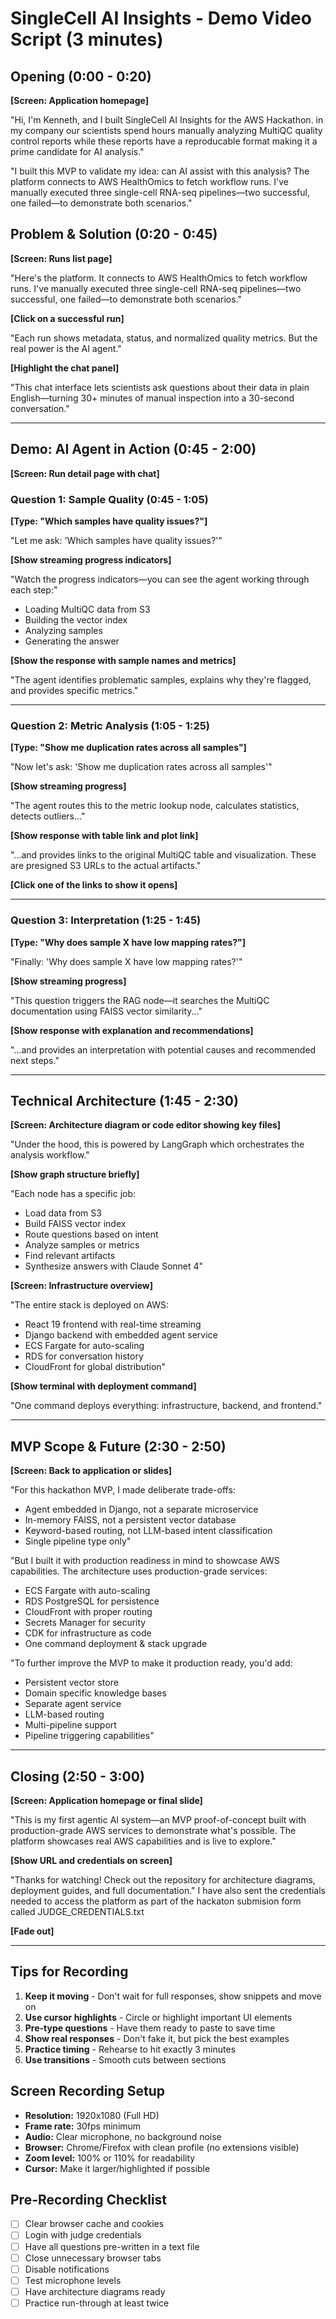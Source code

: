 # SingleCell AI Insights - Demo Video Script (3 minutes)

## Opening (0:00 - 0:20)

**[Screen: Application homepage]**

"Hi, I'm Kenneth, and I built SingleCell AI Insights for the AWS Hackathon. in my company our scientists spend hours manually analyzing MultiQC quality control reports while these reports have a reproducable format making it a prime candidate for AI analysis."

"I built this MVP to validate my idea: can AI assist with this analysis? The platform connects to AWS HealthOmics to fetch workflow runs. I've manually executed three single-cell RNA-seq pipelines—two successful, one failed—to demonstrate both scenarios."

## Problem & Solution (0:20 - 0:45)

**[Screen: Runs list page]**

"Here's the platform. It connects to AWS HealthOmics to fetch workflow runs. I've manually executed three single-cell RNA-seq pipelines—two successful, one failed—to demonstrate both scenarios."

**[Click on a successful run]**

"Each run shows metadata, status, and normalized quality metrics. But the real power is the AI agent."

**[Highlight the chat panel]**

"This chat interface lets scientists ask questions about their data in plain English—turning 30+ minutes of manual inspection into a 30-second conversation."

---

## Demo: AI Agent in Action (0:45 - 2:00)

**[Screen: Run detail page with chat]**

### Question 1: Sample Quality (0:45 - 1:05)

**[Type: "Which samples have quality issues?"]**

"Let me ask: 'Which samples have quality issues?'"

**[Show streaming progress indicators]**

"Watch the progress indicators—you can see the agent working through each step:"

- Loading MultiQC data from S3
- Building the vector index
- Analyzing samples
- Generating the answer

**[Show the response with sample names and metrics]**

"The agent identifies problematic samples, explains why they're flagged, and provides specific metrics."

---

### Question 2: Metric Analysis (1:05 - 1:25)

**[Type: "Show me duplication rates across all samples"]**

"Now let's ask: 'Show me duplication rates across all samples'"

**[Show streaming progress]**

"The agent routes this to the metric lookup node, calculates statistics, detects outliers..."

**[Show response with table link and plot link]**

"...and provides links to the original MultiQC table and visualization. These are presigned S3 URLs to the actual artifacts."

**[Click one of the links to show it opens]**

---

### Question 3: Interpretation (1:25 - 1:45)

**[Type: "Why does sample X have low mapping rates?"]**

"Finally: 'Why does sample X have low mapping rates?'"

**[Show streaming progress]**

"This question triggers the RAG node—it searches the MultiQC documentation using FAISS vector similarity..."

**[Show response with explanation and recommendations]**

"...and provides an interpretation with potential causes and recommended next steps."

---

## Technical Architecture (1:45 - 2:30)

**[Screen: Architecture diagram or code editor showing key files]**

"Under the hood, this is powered by LangGraph which orchestrates the analysis workflow."

**[Show graph structure briefly]**

"Each node has a specific job:

- Load data from S3
- Build FAISS vector index
- Route questions based on intent
- Analyze samples or metrics
- Find relevant artifacts
- Synthesize answers with Claude Sonnet 4"

**[Screen: Infrastructure overview]**

"The entire stack is deployed on AWS:

- React 19 frontend with real-time streaming
- Django backend with embedded agent service
- ECS Fargate for auto-scaling
- RDS for conversation history
- CloudFront for global distribution"

**[Show terminal with deployment command]**

"One command deploys everything: infrastructure, backend, and frontend."

---

## MVP Scope & Future (2:30 - 2:50)

**[Screen: Back to application or slides]**

"For this hackathon MVP, I made deliberate trade-offs:

- Agent embedded in Django, not a separate microservice
- In-memory FAISS, not a persistent vector database
- Keyword-based routing, not LLM-based intent classification
- Single pipeline type only"

"But I built it with production readiness in mind to showcase AWS capabilities. The architecture uses production-grade services:

- ECS Fargate with auto-scaling
- RDS PostgreSQL for persistence
- CloudFront with proper routing
- Secrets Manager for security
- CDK for infrastructure as code
- One command deployment & stack upgrade

"To further improve the MVP to make it production ready, you'd add:

- Persistent vector store
- Domain specific knowledge bases
- Separate agent service
- LLM-based routing
- Multi-pipeline support
- Pipeline triggering capabilities"

---

## Closing (2:50 - 3:00)

**[Screen: Application homepage or final slide]**

"This is my first agentic AI system—an MVP proof-of-concept built with production-grade AWS services to demonstrate what's possible. The platform showcases real AWS capabilities and is live to explore."

**[Show URL and credentials on screen]**

"Thanks for watching! Check out the repository for architecture diagrams, deployment guides, and full documentation."
I have also sent the credentials needed to access the platform as part of the hackaton submision form called JUDGE_CREDENTIALS.txt

**[Fade out]**

---

## Tips for Recording

1. **Keep it moving** - Don't wait for full responses, show snippets and move on
2. **Use cursor highlights** - Circle or highlight important UI elements
3. **Pre-type questions** - Have them ready to paste to save time
4. **Show real responses** - Don't fake it, but pick the best examples
5. **Practice timing** - Rehearse to hit exactly 3 minutes
6. **Use transitions** - Smooth cuts between sections

## Screen Recording Setup

- **Resolution:** 1920x1080 (Full HD)
- **Frame rate:** 30fps minimum
- **Audio:** Clear microphone, no background noise
- **Browser:** Chrome/Firefox with clean profile (no extensions visible)
- **Zoom level:** 100% or 110% for readability
- **Cursor:** Make it larger/highlighted if possible

## Pre-Recording Checklist

- [ ] Clear browser cache and cookies
- [ ] Login with judge credentials
- [ ] Have all questions pre-written in a text file
- [ ] Close unnecessary browser tabs
- [ ] Disable notifications
- [ ] Test microphone levels
- [ ] Have architecture diagrams ready
- [ ] Practice run-through at least twice
